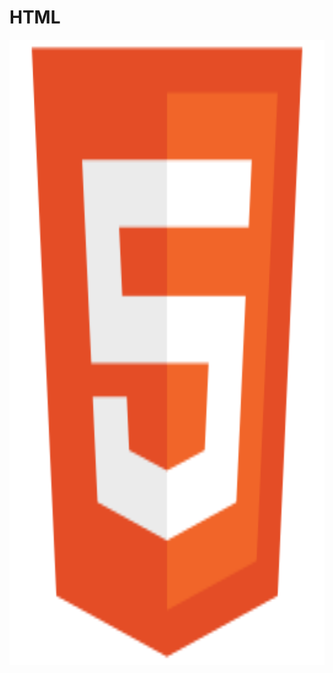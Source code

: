 # HTML


 <img align="center" alt="Rafa-HTML" height="1000" width="4000" src="https://raw.githubusercontent.com/devicons/devicon/master/icons/html5/html5-original.svg">
